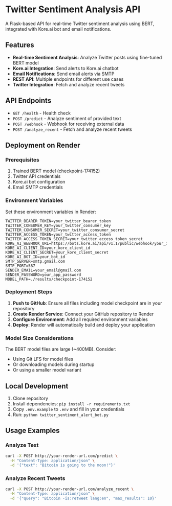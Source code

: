 # Twitter Sentiment Analysis API

A Flask-based API for real-time Twitter sentiment analysis using BERT, integrated with Kore.ai bot and email notifications.

## Features

- **Real-time Sentiment Analysis**: Analyze Twitter posts using fine-tuned BERT model
- **Kore.ai Integration**: Send alerts to Kore.ai chatbot
- **Email Notifications**: Send email alerts via SMTP
- **REST API**: Multiple endpoints for different use cases
- **Twitter Integration**: Fetch and analyze recent tweets

## API Endpoints

- `GET /health` - Health check
- `POST /predict` - Analyze sentiment of provided text
- `POST /webhook` - Webhook for receiving external data
- `POST /analyze_recent` - Fetch and analyze recent tweets

## Deployment on Render

### Prerequisites

1. Trained BERT model (checkpoint-174152)
2. Twitter API credentials
3. Kore.ai bot configuration
4. Email SMTP credentials

### Environment Variables

Set these environment variables in Render:

```
TWITTER_BEARER_TOKEN=your_twitter_bearer_token
TWITTER_CONSUMER_KEY=your_twitter_consumer_key
TWITTER_CONSUMER_SECRET=your_twitter_consumer_secret
TWITTER_ACCESS_TOKEN=your_twitter_access_token
TWITTER_ACCESS_TOKEN_SECRET=your_twitter_access_token_secret
KORE_AI_WEBHOOK_URL=https://bots.kore.ai/api/v1.1/public/webhook/your_id
KORE_AI_CLIENT_ID=your_kore_client_id
KORE_AI_CLIENT_SECRET=your_kore_client_secret
KORE_AI_BOT_ID=your_bot_id
SMTP_SERVER=smtp.gmail.com
SMTP_PORT=587
SENDER_EMAIL=your_email@gmail.com
SENDER_PASSWORD=your_app_password
MODEL_PATH=./results/checkpoint-174152
```

### Deployment Steps

1. **Push to GitHub**: Ensure all files including model checkpoint are in your repository
2. **Create Render Service**: Connect your GitHub repository to Render
3. **Configure Environment**: Add all required environment variables
4. **Deploy**: Render will automatically build and deploy your application

### Model Size Considerations

The BERT model files are large (~400MB). Consider:
- Using Git LFS for model files
- Or downloading models during startup
- Or using a smaller model variant

## Local Development

1. Clone repository
2. Install dependencies: `pip install -r requirements.txt`
3. Copy `.env.example` to `.env` and fill in your credentials
4. Run: `python twitter_sentiment_alert_bot.py`

## Usage Examples

### Analyze Text
```bash
curl -X POST http://your-render-url.com/predict \
  -H "Content-Type: application/json" \
  -d '{"text": "Bitcoin is going to the moon!"}'
```

### Analyze Recent Tweets
```bash
curl -X POST http://your-render-url.com/analyze_recent \
  -H "Content-Type: application/json" \
  -d '{"query": "Bitcoin -is:retweet lang:en", "max_results": 10}'
```
